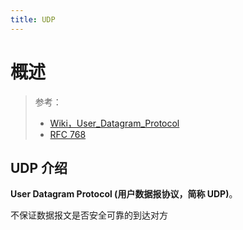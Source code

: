 ```yaml
---
title: UDP
---
```


# 概述

> 参考：
> 
> - [Wiki，User_Datagram_Protocol](https://en.wikipedia.org/wiki/User_Datagram_Protocol)
> - [RFC 768](https://datatracker.ietf.org/doc/html/rfc768)

## UDP 介绍

**User Datagram Protocol (用户数据报协议，简称 UDP)**。

不保证数据报文是否安全可靠的到达对方

